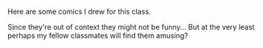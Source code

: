 Here are some comics I drew for this class. 

Since they're out of context they might not be funny... But at the very least perhaps my fellow classmates will find them amusing? 
